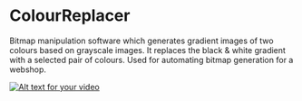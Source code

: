 # ColourReplacer

Bitmap manipulation software which generates gradient images of two colours based on grayscale images. It replaces the black & white gradient with a selected pair of colours. Used for automating bitmap generation for a webshop.

[![Alt text for your video](https://vimeo.com/184010609/og_image_watermark/593370280.jpeg)](https://vimeo.com/184010609)
